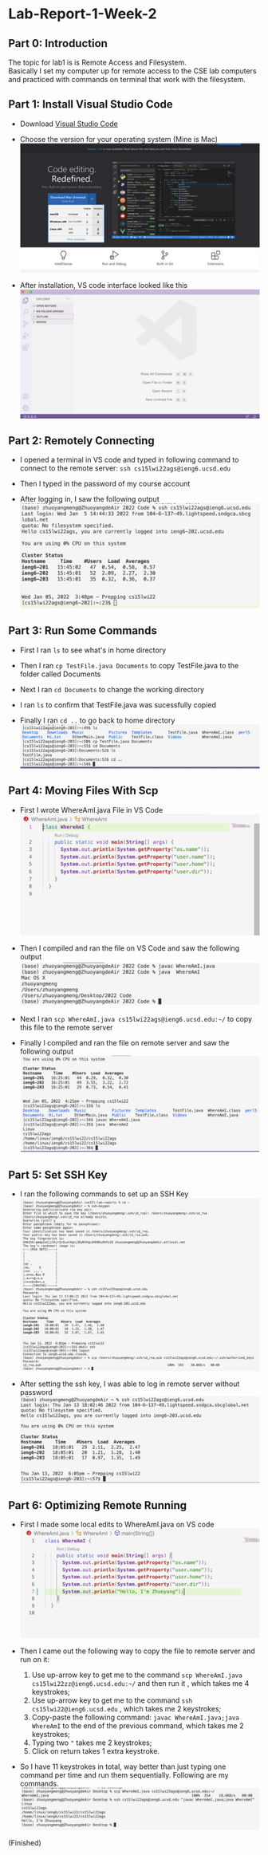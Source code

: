 # Lab-Report-1-Week-2


## Part 0: Introduction
The topic for lab1 is is Remote Access and Filesystem. \
Basically I set my computer up for remote access to the CSE lab computers and practiced with commands on terminal that work with the filesystem.


## Part 1: Install Visual Studio Code
* Download [Visual Studio Code](https://code.visualstudio.com/)

* Choose the version for your operating system (Mine is Mac) ![Image](Installation.png)

* After installation, VS code interface looked like this ![Image](VSCode.png)


## Part 2: Remotely Connecting
* I opened a terminal in VS code and typed in following command to connect to the remote server: `ssh cs15lwi22ags@ieng6.ucsd.edu`

* Then I typed in the password of my course account

* After logging in, I saw the following output ![Image](Remote.png)


## Part 3: Run Some Commands
* First I ran `ls` to see what's in home directory

* Then I ran `cp TestFile.java Documents` to copy TestFile.java to the folder called Documents

* Next I ran `cd Documents` to change the working directory 

* I ran `ls` to confirm that TestFile.java was sucessfully copied

* Finally I ran `cd ..` to go back to home directory ![Image](TryCommands.png) 


## Part 4: Moving Files With Scp
* First I wrote WhereAmI.java File in VS Code ![Image](WhereAmI.png)

* Then I compiled and ran the file on VS Code and saw the following output ![Image](LocalRun.png)

* Next I ran `scp WhereAmI.java cs15lwi22ags@ieng6.ucsd.edu:~/` to copy this file to the remote server

* Finally I compiled and ran the file on remote server and saw the following output ![Image](RemoteRun.png)

## Part 5: Set SSH Key
* I ran the following commands to set up an SSH Key ![Image](SetKey.png)

* After setting the ssh key, I was able to log in remote server without password ![Image](LogWo.png)

## Part 6: Optimizing Remote Running
* First I made some local edits to WhereAmI.java on VS code ![Image](Edits.png)

* Then I came out the following way to copy the file to remote server and run on it: 
  1. Use up-arrow key to get me to the command `scp WhereAmI.java cs15lwi22zz@ieng6.ucsd.edu:~/` and then run it , which takes me 4 keystrokes; 
  2. Use up-arrow key to get me to the command `ssh cs15lwi22@ieng6.ucsd.edu` , which takes me 2 keystrokes; 
  3. Copy-paste the following command: `javac WhereAmI.java;java WhereAmI` to the end of the previous  command,   which takes me 2 keystrokes;
  4. Typing two `"` takes me 2 keystrokes;
  5. Click on return takes 1 extra keystroke. 

* So I have 11 keystrokes in total, way better than just typing one command per time and run them sequentially. Following are my commands.![Image](Optimizaion.png)






(Finished)














